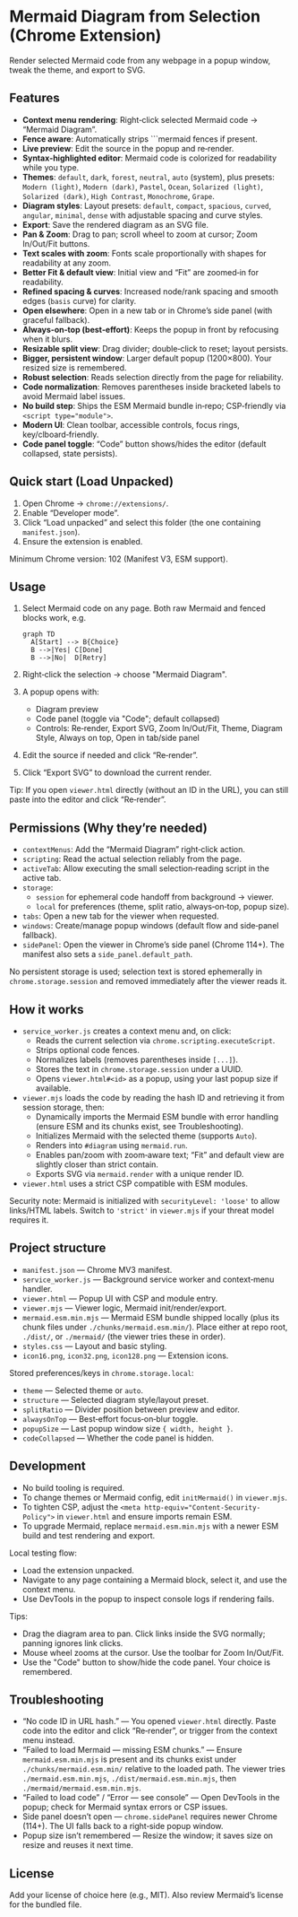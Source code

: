 # Mermaid Diagram from Selection (Chrome Extension)

Render selected Mermaid code from any webpage in a popup window, tweak the theme, and export to SVG.

## Features

- **Context menu rendering**: Right‑click selected Mermaid code → “Mermaid Diagram”.
- **Fence aware**: Automatically strips ```mermaid fences if present.
- **Live preview**: Edit the source in the popup and re‑render.
- **Syntax‑highlighted editor**: Mermaid code is colorized for readability while you type.
- **Themes**: `default`, `dark`, `forest`, `neutral`, `auto` (system), plus presets: `Modern (light)`, `Modern (dark)`, `Pastel`, `Ocean`, `Solarized (light)`, `Solarized (dark)`, `High Contrast`, `Monochrome`, `Grape`.
- **Diagram styles**: Layout presets: `default`, `compact`, `spacious`, `curved`, `angular`, `minimal`, `dense` with adjustable spacing and curve styles.
- **Export**: Save the rendered diagram as an SVG file.
- **Pan & Zoom**: Drag to pan; scroll wheel to zoom at cursor; Zoom In/Out/Fit buttons.
- **Text scales with zoom**: Fonts scale proportionally with shapes for readability at any zoom.
- **Better Fit & default view**: Initial view and “Fit” are zoomed‑in for readability.
- **Refined spacing & curves**: Increased node/rank spacing and smooth edges (`basis` curve) for clarity.
- **Open elsewhere**: Open in a new tab or in Chrome’s side panel (with graceful fallback).
- **Always‑on‑top (best‑effort)**: Keeps the popup in front by refocusing when it blurs.
- **Resizable split view**: Drag divider; double‑click to reset; layout persists.
- **Bigger, persistent window**: Larger default popup (1200×800). Your resized size is remembered.
- **Robust selection**: Reads selection directly from the page for reliability.
- **Code normalization**: Removes parentheses inside bracketed labels to avoid Mermaid label issues.
- **No build step**: Ships the ESM Mermaid bundle in‑repo; CSP‑friendly via `<script type="module">`.
- **Modern UI**: Clean toolbar, accessible controls, focus rings, key/clboard‑friendly.
- **Code panel toggle**: “Code” button shows/hides the editor (default collapsed, state persists).

## Quick start (Load Unpacked)

1. Open Chrome → `chrome://extensions/`.
2. Enable “Developer mode”.
3. Click “Load unpacked” and select this folder (the one containing `manifest.json`).
4. Ensure the extension is enabled.

Minimum Chrome version: 102 (Manifest V3, ESM support).

## Usage

1. Select Mermaid code on any page. Both raw Mermaid and fenced blocks work, e.g.

    ```mermaid
    graph TD
      A[Start] --> B{Choice}
      B -->|Yes| C[Done]
      B -->|No|  D[Retry]
    ```

2. Right‑click the selection → choose "Mermaid Diagram".
3. A popup opens with:
    - Diagram preview
    - Code panel (toggle via "Code"; default collapsed)
    - Controls: Re‑render, Export SVG, Zoom In/Out/Fit, Theme, Diagram Style, Always on top, Open in tab/side panel
4. Edit the source if needed and click “Re‑render”.
5. Click “Export SVG” to download the current render.

Tip: If you open `viewer.html` directly (without an ID in the URL), you can still paste into the editor and click “Re‑render”.

## Permissions (Why they’re needed)

- `contextMenus`: Add the “Mermaid Diagram” right‑click action.
- `scripting`: Read the actual selection reliably from the page.
- `activeTab`: Allow executing the small selection‑reading script in the active tab.
- `storage`:
  - `session` for ephemeral code handoff from background → viewer.
  - `local` for preferences (theme, split ratio, always‑on‑top, popup size).
- `tabs`: Open a new tab for the viewer when requested.
- `windows`: Create/manage popup windows (default flow and side‑panel fallback).
- `sidePanel`: Open the viewer in Chrome’s side panel (Chrome 114+). The manifest also sets a `side_panel.default_path`.

No persistent storage is used; selection text is stored ephemerally in `chrome.storage.session` and removed immediately after the viewer reads it.

## How it works

- `service_worker.js` creates a context menu and, on click:
  - Reads the current selection via `chrome.scripting.executeScript`.
  - Strips optional code fences.
  - Normalizes labels (removes parentheses inside `[...]`).
  - Stores the text in `chrome.storage.session` under a UUID.
  - Opens `viewer.html#<id>` as a popup, using your last popup size if available.
- `viewer.mjs` loads the code by reading the hash ID and retrieving it from session storage, then:
  - Dynamically imports the Mermaid ESM bundle with error handling (ensure ESM and its chunks exist, see Troubleshooting).
  - Initializes Mermaid with the selected theme (supports `Auto`).
  - Renders into `#diagram` using `mermaid.run`.
  - Enables pan/zoom with zoom‑aware text; “Fit” and default view are slightly closer than strict contain.
  - Exports SVG via `mermaid.render` with a unique render ID.
- `viewer.html` uses a strict CSP compatible with ESM modules.

Security note: Mermaid is initialized with `securityLevel: 'loose'` to allow links/HTML labels. Switch to `'strict'` in `viewer.mjs` if your threat model requires it.

## Project structure

- `manifest.json` — Chrome MV3 manifest.
- `service_worker.js` — Background service worker and context‑menu handler.
- `viewer.html` — Popup UI with CSP and module entry.
- `viewer.mjs` — Viewer logic, Mermaid init/render/export.
- `mermaid.esm.min.mjs` — Mermaid ESM bundle shipped locally (plus its chunk files under `./chunks/mermaid.esm.min/`). Place either at repo root, `./dist/`, or `./mermaid/` (the viewer tries these in order).
- `styles.css` — Layout and basic styling.
- `icon16.png`, `icon32.png`, `icon128.png` — Extension icons.

Stored preferences/keys in `chrome.storage.local`:

- `theme` — Selected theme or `auto`.
- `structure` — Selected diagram style/layout preset.
- `splitRatio` — Divider position between preview and editor.
- `alwaysOnTop` — Best‑effort focus‑on‑blur toggle.
- `popupSize` — Last popup window size `{ width, height }`.
- `codeCollapsed` — Whether the code panel is hidden.

## Development

- No build tooling is required.
- To change themes or Mermaid config, edit `initMermaid()` in `viewer.mjs`.
- To tighten CSP, adjust the `<meta http-equiv="Content-Security-Policy">` in `viewer.html` and ensure imports remain ESM.
- To upgrade Mermaid, replace `mermaid.esm.min.mjs` with a newer ESM build and test rendering and export.

Local testing flow:

- Load the extension unpacked.
- Navigate to any page containing a Mermaid block, select it, and use the context menu.
- Use DevTools in the popup to inspect console logs if rendering fails.

Tips:

- Drag the diagram area to pan. Click links inside the SVG normally; panning ignores link clicks.
- Mouse wheel zooms at the cursor. Use the toolbar for Zoom In/Out/Fit.
- Use the "Code" button to show/hide the code panel. Your choice is remembered.

## Troubleshooting

- “No code ID in URL hash.” — You opened `viewer.html` directly. Paste code into the editor and click “Re‑render”, or trigger from the context menu instead.
- “Failed to load Mermaid — missing ESM chunks.” — Ensure `mermaid.esm.min.mjs` is present and its chunks exist under `./chunks/mermaid.esm.min/` relative to the loaded path. The viewer tries `./mermaid.esm.min.mjs`, `./dist/mermaid.esm.min.mjs`, then `./mermaid/mermaid.esm.min.mjs`.
- “Failed to load code” / “Error — see console” — Open DevTools in the popup; check for Mermaid syntax errors or CSP issues.
- Side panel doesn’t open — `chrome.sidePanel` requires newer Chrome (114+). The UI falls back to a right‑side popup window.
- Popup size isn’t remembered — Resize the window; it saves size on resize and reuses it next time.

## License

Add your license of choice here (e.g., MIT). Also review Mermaid’s license for the bundled file.

